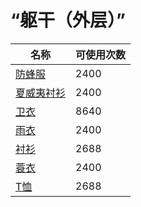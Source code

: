 # “躯干（外层）”  
名称  |  可使用次数  
----  |  ----  
[防蜂服](BeeSuit.md)  |  2400  
[夏威夷衬衫](HawaiianShirt.md)  |  2400  
[卫衣](HoodieRetromation.md)  |  8640  
[雨衣](Raincoat.md)  |  2400  
[衬衫](ShirtFiber.md)  |  2688  
[蓑衣](StrawCape.md)  |  2400  
[T恤](T-Shirt.md)  |  2688  
